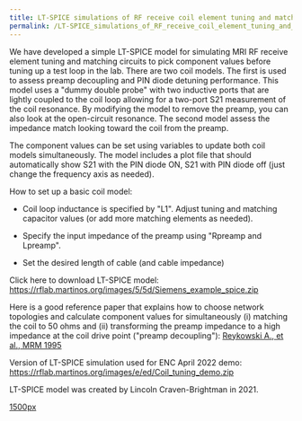 ```yaml
---
title: LT-SPICE simulations of RF receive coil element tuning and matching
permalink: /LT-SPICE_simulations_of_RF_receive_coil_element_tuning_and_matching/
---
```


We have developed a simple LT-SPICE model for simulating MRI RF receive
element tuning and matching circuits to pick component values before
tuning up a test loop in the lab. There are two coil models. The first
is used to assess preamp decoupling and PIN diode detuning performance.
This model uses a "dummy double probe" with two inductive ports that are
lightly coupled to the coil loop allowing for a two-port S21 measurement
of the coil resonance. By modifying the model to remove the preamp, you
can also look at the open-circuit resonance. The second model assess the
impedance match looking toward the coil from the preamp.

The component values can be set using variables to update both coil
models simultaneously. The model includes a plot file that should
automatically show S21 with the PIN diode ON, S21 with PIN diode off
(just change the frequency axis as needed).

How to set up a basic coil model:

- Coil loop inductance is specified by "L1". Adjust tuning and matching
  capacitor values (or add more matching elements as needed).

<!-- -->

- Specify the input impedance of the preamp using "Rpreamp and Lpreamp".

<!-- -->

- Set the desired length of cable (and cable impedance)

Click here to download LT-SPICE model:
<https://rflab.martinos.org/images/5/5d/Siemens_example_spice.zip>

Here is a good reference paper that explains how to choose network
topologies and calculate component values for simultaneously (i)
matching the coil to 50 ohms and (ii) transforming the preamp impedance
to a high impedance at the coil drive point ("preamp decoupling"):
[Reykowski A., et al., MRM
1995](https://onlinelibrary.wiley.com/doi/abs/10.1002/mrm.1910330617)

Version of LT-SPICE simulation used for ENC April 2022 demo:
<https://rflab.martinos.org/images/e/ed/Coil_tuning_demo.zip>

LT-SPICE model was created by Lincoln Craven-Brightman in 2021.

<a href="/File:Screen_Shot_2022-02-24_at_5.56.15_PM.png"
class="wikilink" title="1500px">1500px</a>